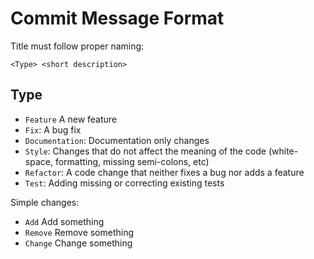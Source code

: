 # Commit Message Format

Title must follow proper naming:

`<Type> <short description>`

## Type

* `Feature` A new feature
* `Fix`: A bug fix
* `Documentation`: Documentation only changes
* `Style`: Changes that do not affect the meaning of the code (white-space, formatting, missing semi-colons, etc)
* `Refactor`: A code change that neither fixes a bug nor adds a feature
* `Test`: Adding missing or correcting existing tests

Simple changes:

* `Add` Add something
* `Remove` Remove something
* `Change` Change something
